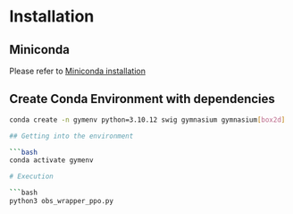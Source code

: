 # Installation

## Miniconda

Please refer to [Miniconda installation](https://docs.anaconda.com/miniconda/ "Miniconda official site")

## Create Conda Environment with dependencies

```bash
conda create -n gymenv python=3.10.12 swig gymnasium gymnasium[box2d]

## Getting into the environment

```bash
conda activate gymenv

# Execution

```bash
python3 obs_wrapper_ppo.py

